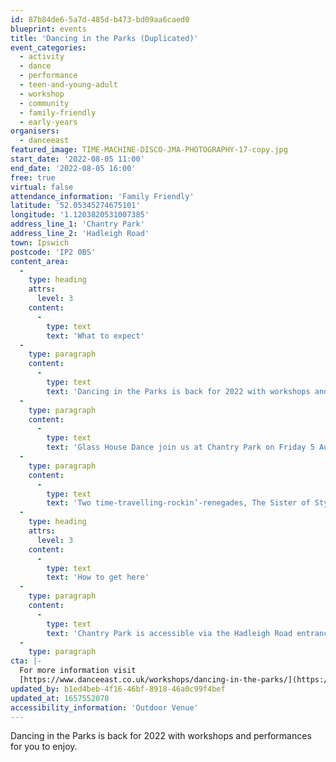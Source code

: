 ```yaml
---
id: 87b84de6-5a7d-485d-b473-bd09aa6caed0
blueprint: events
title: 'Dancing in the Parks (Duplicated)'
event_categories:
  - activity
  - dance
  - performance
  - teen-and-young-adult
  - workshop
  - community
  - family-friendly
  - early-years
organisers:
  - danceeast
featured_image: TIME-MACHINE-DISCO-JMA-PHOTOGRAPHY-17-copy.jpg
start_date: '2022-08-05 11:00'
end_date: '2022-08-05 16:00'
free: true
virtual: false
attendance_information: 'Family Friendly'
latitude: '52.05345274675101'
longitude: '1.1203820531007385'
address_line_1: 'Chantry Park'
address_line_2: 'Hadleigh Road'
town: Ipswich
postcode: 'IP2 0BS'
content_area:
  -
    type: heading
    attrs:
      level: 3
    content:
      -
        type: text
        text: 'What to expect'
  -
    type: paragraph
    content:
      -
        type: text
        text: 'Dancing in the Parks is back for 2022 with workshops and performances for you to enjoy. Come and join us at a park near you for this FREE event!'
  -
    type: paragraph
    content:
      -
        type: text
        text: 'Glass House Dance join us at Chantry Park on Friday 5 August.'
  -
    type: paragraph
    content:
      -
        type: text
        text: 'Two time-travelling-rockin’-renegades, The Sister of Stylus, have crash landed in your city and need your help! Their time machine is powered by a new, renewable, sustainable bio-energy source; DANCE. They are on the hunt for all foot-tappers, dad dancers, disco divas, jumping jivers, old school ravers and shake-your-money-makers to thrust, power and pulse them back to the future! Glass House Dance was set up by Sarah Lewis and Laura McGill to take contemporary dance into the heart of the community. They have made their mark on the outdoor arts scene, touring nationally for 8 years'
  -
    type: heading
    attrs:
      level: 3
    content:
      -
        type: text
        text: 'How to get here'
  -
    type: paragraph
    content:
      -
        type: text
        text: 'Chantry Park is accessible via the Hadleigh Road entrance. '
  -
    type: paragraph
cta: |-
  For more information visit 
  [https://www.danceeast.co.uk/workshops/dancing-in-the-parks/](https://www.danceeast.co.uk/workshops/dancing-in-the-parks/)
updated_by: b1ed4beb-4f16-46bf-8918-46a0c99f4bef
updated_at: 1657552070
accessibility_information: 'Outdoor Venue'
---
```

Dancing in the Parks is back for 2022 with workshops and performances for you to enjoy.